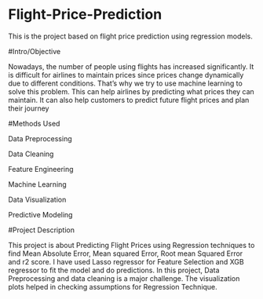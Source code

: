 # Flight-Price-Prediction
This is the project based on flight price prediction using regression models.


#Intro/Objective

Nowadays, the number of people using flights has increased significantly. It is difficult for airlines to maintain prices since prices change dynamically due to different conditions. That’s why we try to use machine learning to solve this problem. This can help airlines by predicting what prices they can maintain. It can also help customers to predict future flight prices and plan their journey


#Methods Used

Data Preprocessing

Data Cleaning

Feature Engineering

Machine Learning

Data Visualization

Predictive Modeling


#Project Description

This project is about Predicting Flight Prices using Regression techniques to find Mean Absolute Error, Mean squared Error, Root mean Squared Error and r2 score. I have used Lasso regressor for Feature Selection and XGB regressor to fit the model and do predictions.
In this project, Data Preprocessing and data cleaning is a major challenge. The visualization plots helped in checking assumptions for Regression Technique.

